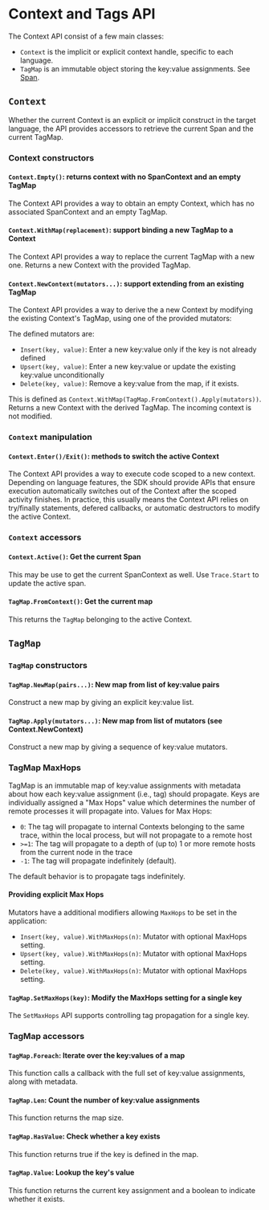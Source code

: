 # Context and Tags API

The Context API consist of a few main classes:

- `Context` is the implicit or explicit context handle, specific to each language.
- `TagMap` is an immutable object storing the key:value assignments.  See [Span](#span).

## `Context`

Whether the current Context is an explicit or implicit construct in the target language, the API provides accessors to retrieve the current Span and the current TagMap.

### Context constructors

#### `Context.Empty()`: returns context with no SpanContext and an empty TagMap

The Context API provides a way to obtain an empty Context, which has no associated SpanContext and an empty TagMap.

#### `Context.WithMap(replacement)`: support binding a new TagMap to a Context

The Context API provides a way to replace the current TagMap with a new one.  Returns a new Context with the provided TagMap.

#### `Context.NewContext(mutators...)`: support extending from an existing TagMap

The Context API provides a way to derive the a new Context by modifying the existing Context's TagMap, using one of the provided mutators:

The defined mutators are:
- `Insert(key, value)`: Enter a new key:value only if the key is not already defined
- `Upsert(key, value)`: Enter a new key:value or update the existing key:value unconditionally
- `Delete(key, value)`: Remove a key:value from the map, if it exists.

This is defined as `Context.WithMap(TagMap.FromContext().Apply(mutators))`.  Returns a new Context with the derived TagMap.  The incoming context is not modified.

### `Context` manipulation

#### `Context.Enter()/Exit()`: methods to switch the active Context

The Context API provides a way to execute code scoped to a new
context.  Depending on language features, the SDK should provide APIs
that ensure execution automatically switches out of the Context after
the scoped activity finishes.  In practice, this usually means the
Context API relies on try/finally statements, defered callbacks, or
automatic destructors to modify the active Context.

### `Context` accessors

#### `Context.Active()`: Get the current Span

This may be use to get the current SpanContext as well.  Use `Trace.Start` to update the active span.

#### `TagMap.FromContext()`: Get the current map

This returns the `TagMap` belonging to the active Context.

## `TagMap` 

### `TagMap` constructors

#### `TagMap.NewMap(pairs...)`: New map from list of key:value pairs

Construct a new map by giving an explicit key:value list.

#### `TagMap.Apply(mutators...)`: New map from list of mutators (see Context.NewContext)

Construct a new map by giving a sequence of key:value mutators.

### TagMap MaxHops

TagMap is an immutable map of key:value assignments with metadata about how each key:value assignment (i.e., tag) should propagate.  Keys are individually assigned a "Max Hops" value which determines the number of remote processes it will propagate into.  Values for Max Hops:

- `0`: The tag will propagate to internal Contexts belonging to the same trace, within the local process, but will not propagate to a remote host
- `>=1`: The tag will propagate to a depth of (up to) 1 or more remote hosts from the current node in the trace
- `-1`: The tag will propagate indefinitely (default).

The default behavior is to propagate tags indefinitely.

#### Providing explicit Max Hops

Mutators have a additional modifiers allowing `MaxHops` to be set in the application:

- `Insert(key, value).WithMaxHops(n)`: Mutator with optional MaxHops setting.
- `Upsert(key, value).WithMaxHops(n)`: Mutator with optional MaxHops setting.
- `Delete(key, value).WithMaxHops(n)`: Mutator with optional MaxHops setting.

#### `TagMap.SetMaxHops(key)`: Modify the MaxHops setting for a single key

The `SetMaxHops` API supports controlling tag propagation for a single key.

### TagMap accessors

#### `TagMap.Foreach`: Iterate over the key:values of a map

This function calls a callback with the full set of key:value assignments, along with metadata.

#### `TagMap.Len`: Count the number of key:value assignments

This function returns the map size.

#### `TagMap.HasValue`: Check whether a key exists

This function returns true if the key is defined in the map.

#### `TagMap.Value`: Lookup the key's value

This function returns the current key assignment and a boolean to indicate whether it exists.

